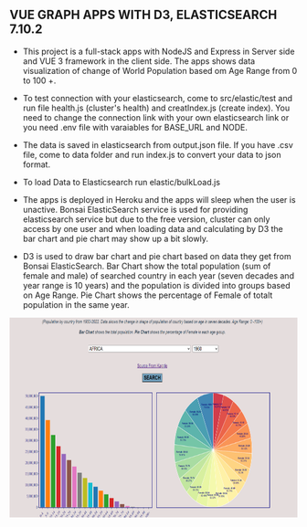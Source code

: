 ## VUE GRAPH APPS WITH D3, ELASTICSEARCH 7.10.2

+ This project is a full-stack apps with NodeJS and Express in Server side and VUE 3 framework in the client side. The apps shows data
visualization of change of World Population based om Age Range from 0 to 100 +.

+ To test connection with your elasticsearch, come to src/elastic/test and run file health.js (cluster's health) and creatIndex.js (create index). You need to change the connection link with your own elasticsearch link or you need .env file with varaiables for BASE_URL and NODE.

+ The data is saved in elasticsearch from output.json file. If you have .csv file, come to data folder and run index.js to convert your data to json format.

+ To load Data to Elasticsearch run elastic/bulkLoad.js

+ The apps is deployed in Heroku and the apps will sleep when the user is unactive. Bonsai ElasticSearch service is used for providing elasticsearch service but due to the free version, cluster can only access by one user and when loading data and calculating by D3 the bar chart and pie chart may show up a bit slowly. 

+ D3 is used to draw bar chart and pie chart based on data they get from Bonsai ElasticSearch. Bar Chart show the total population (sum of female and male) of searched country in each year (seven decades and year range is 10 years) and the population is divided into groups based on Age Range. Pie Chart shows the percentage of Female of totalt population in the same year. 

<img src="img/vue.PNG" width="600" height="350">

